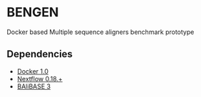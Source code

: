BENGEN
========

Docker based Multiple sequence aligners benchmark prototype


Dependencies 
--------------

* [Docker 1.0](http://www.docker.com) 
* [Nextflow 0.18.+](http://www.nextflow.io)
* [BAliBASE 3](http://lbgi.fr/balibase/)

